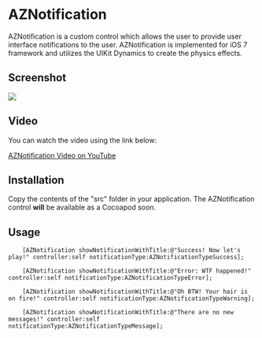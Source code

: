 <h1>AZNotification</h1>

<p>
AZNotification is a custom control which allows the user to provide user interface notifications to the user. AZNotification is implemented for iOS 7 framework and utilizes the UIKit Dynamics to create the physics effects. 
</p>

<h2>Screenshot</h2>

<img src="http://www.highoncoding.com/articleimages/AZNotification_002.png"/>

<h2>Video</h2>

<p>
You can watch the video using the link below:

<a href="https://www.youtube.com/watch?v=6hgL-ZWTYg8&feature=youtu.be">AZNotification Video on YouTube</a>
</p>

<h2>Installation</h2>

Copy the contents of the "src" folder in your application. The AZNotification control <b>will</b> be available as a Cocoapod soon. 

<h2>Usage</h2>

```
    [AZNotification showNotificationWithTitle:@"Success! Now let's play!" controller:self notificationType:AZNotificationTypeSuccess];
 
    [AZNotification showNotificationWithTitle:@"Error: WTF happened!" controller:self notificationType:AZNotificationTypeError];
  
    [AZNotification showNotificationWithTitle:@"Oh BTW! Your hair is on fire!" controller:self notificationType:AZNotificationTypeWarning];
    
    [AZNotification showNotificationWithTitle:@"There are no new messages!" controller:self notificationType:AZNotificationTypeMessage];

```
